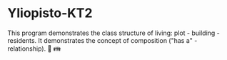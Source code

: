 # Yliopisto-KT2
This program demonstrates the class structure of living: plot - building - residents. It demonstrates the concept of composition ("has a" -relationship).
🏡 👪 
